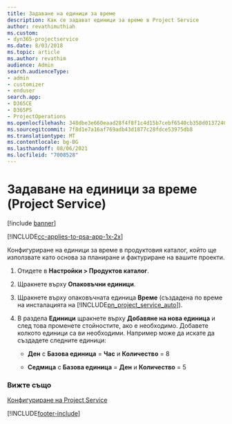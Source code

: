 ```yaml
---
title: Задаване на единици за време
description: Как се задават единици за време в Project Service
author: revathimuthiah
ms.custom:
- dyn365-projectservice
ms.date: 8/03/2018
ms.topic: article
ms.author: revathim
audience: Admin
search.audienceType:
- admin
- customizer
- enduser
search.app:
- D365CE
- D365PS
- ProjectOperations
ms.openlocfilehash: 348dbe3e660eaad28f4f8f1c4d15b7cebf6540cb358d013724088f099f0b6a95
ms.sourcegitcommit: 7f8d1e7a16af769adb43d1877c28fdce53975db8
ms.translationtype: MT
ms.contentlocale: bg-BG
ms.lasthandoff: 08/06/2021
ms.locfileid: "7008528"
---
```

# <a name="set-up-time-units-project-service"></a>Задаване на единици за време (Project Service)

[!include [banner](../includes/psa-now-project-operations.md)]

[!INCLUDE[cc-applies-to-psa-app-1x-2x](../includes/cc-applies-to-psa-app-1x-2x.md)]

Конфигуриране на единици за време в продуктовия каталог, който ще използвате като основа за планиране и фактуриране на вашите проекти.  
  
1. Отидете в **Настройки > Продуктов каталог**.  
  
2. Щракнете върху **Опаковъчни единици**.  
  
3. Щракнете върху опаковъчната единица **Време** (създадена по време на инсталацията на [!INCLUDE[pn_project_service_auto](../includes/pn-project-service-auto.md)]).  
  
4. В раздела **Единици** щракнете върху **Добавяне на нова единица** и след това променете стойностите, ако е необходимо. Добавете колкото единици са ви необходими. Например може да искате да създадете следните единици:  
  
   - **Ден** с **Базова единица** = **Час** и **Количество** = 8  
  
   - **Седмица** с **Базова единица** = **Ден** и **Количество** = 5  
  
### <a name="see-also"></a>Вижте също  
 [Конфигуриране на Project Service](../psa/configure.md)


[!INCLUDE[footer-include](../includes/footer-banner.md)]